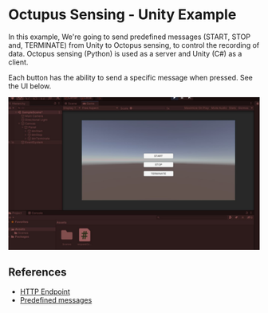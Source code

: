 # Octupus Sensing - Unity Example
In this example, We're going to send predefined messages (START, STOP and, TERMINATE) from Unity to Octopus sensing, to control the recording of data. Octopus sensing (Python) is used as a server and Unity (C#) as a client.

Each button has the ability to send a specific message when pressed. See the UI below.

![](ui-unity.jpg)

## References
- [HTTP Endpoint](https://octopus-sensing.nastaran-saffar.me/api/octopus_sensing.device_message_endpoint.html)
- [Predefined messages](https://octopus-sensing.nastaran-saffar.me/api/octopus_sensing.device_message_endpoint.html)